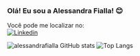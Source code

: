 
### Olá! Eu sou a Alessandra Fialla! 😊

Você pode me localizar no: \
[![Linkedin](https://img.shields.io/badge/LinkedIn-0077B5?style=for-the-badge&logo=linkedin&logoColor=white)](https://www.linkedin.com/in/alessandrafialla/)

![alessandrafialla GitHub stats](https://github-readme-stats.vercel.app/api?username=alessandrafialla&show_icons=true&theme=transparent)
![Top Langs](https://github-readme-stats.vercel.app/api/top-langs/?username=alessandrafialla&layout=compact&theme=transparent)
